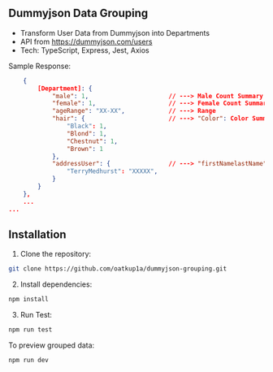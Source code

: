 ## Dummyjson Data Grouping

- Transform User Data from Dummyjson into Departments
- API from https://dummyjson.com/users
- Tech: TypeScript, Express, Jest, Axios

Sample Response:

```json
    {
        [Department]: {
            "male": 1,                      // ---> Male Count Summary
            "female": 1,                    // ---> Female Count Summary
            "ageRange": "XX-XX",            // ---> Range
            "hair": {                       // ---> "Color": Color Summary
                "Black": 1,                
                "Blond": 1,
                "Chestnut": 1,
                "Brown": 1
            },
            "addressUser": {                // ---> "firstNamelastName": postalCode
                "TerryMedhurst": "XXXXX",
            }
        }
    }, 
    ...
...
```

## Installation

1. Clone the repository:

```bash
git clone https://github.com/oatkup1a/dummyjson-grouping.git
```

2. Install dependencies:

```bash
npm install
```

3. Run Test:

```bash
npm run test
```

To preview grouped data:
```bash
npm run dev
```
